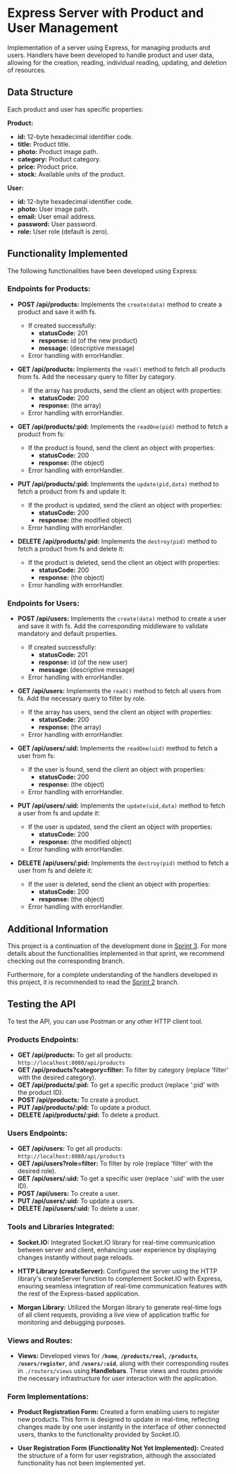 
# Express Server with Product and User Management

Implementation of a server using Express, for managing products and users. Handlers have been developed to handle product and user data, allowing for the creation, reading, individual reading, updating, and deletion of resources.


## Data Structure

Each product and user has specific properties:

**Product:**
- **id:** 12-byte hexadecimal identifier code.
- **title:** Product title.
- **photo:** Product image path.
- **category:** Product category.
- **price:** Product price.
- **stock:** Available units of the product.

**User:**
- **id:** 12-byte hexadecimal identifier code.
- **photo:** User image path.
- **email:** User email address.
- **password:** User password.
- **role:** User role (default is zero).

## Functionality Implemented

The following functionalities have been developed using Express:

### Endpoints for Products:

- **POST /api/products:** Implements the `create(data)` method to create a product and save it with fs.
  - If created successfully:
    - **statusCode:** 201
    - **response:** id (of the new product)
    - **message:** (descriptive message)
  - Error handling with errorHandler.

- **GET /api/products:** Implements the `read()` method to fetch all products from fs. Add the necessary query to filter by category.
  - If the array has products, send the client an object with properties:
    - **statusCode:** 200
    - **response:** (the array)
  - Error handling with errorHandler.

- **GET /api/products/:pid:** Implements the `readOne(pid)` method to fetch a product from fs:
  - If the product is found, send the client an object with properties:
    - **statusCode:** 200
    - **response:** (the object)
  - Error handling with errorHandler.

- **PUT /api/products/:pid:** Implements the `update(pid,data)` method to fetch a product from fs and update it:
  - If the product is updated, send the client an object with properties:
    - **statusCode:** 200
    - **response:** (the modified object)
  - Error handling with errorHandler.

- **DELETE /api/products/:pid:** Implements the `destroy(pid)` method to fetch a product from fs and delete it:
  - If the product is deleted, send the client an object with properties:
    - **statusCode:** 200
    - **response:** (the object)
  - Error handling with errorHandler.

### Endpoints for Users:

- **POST /api/users:** Implements the `create(data)` method to create a user and save it with fs. Add the corresponding middleware to validate mandatory and default properties.
  - If created successfully:
    - **statusCode:** 201
    - **response:** id (of the new user)
    - **message:** (descriptive message)
  - Error handling with errorHandler.

- **GET /api/users:** Implements the `read()` method to fetch all users from fs. Add the necessary query to filter by role.
  - If the array has users, send the client an object with properties:
    - **statusCode:** 200
    - **response:** (the array)
  - Error handling with errorHandler.

- **GET /api/users/:uid:** Implements the `readOne(uid)` method to fetch a user from fs:
  - If the user is found, send the client an object with properties:
    - **statusCode:** 200
    - **response:** (the object)
  - Error handling with errorHandler.

- **PUT /api/users/:uid:** Implements the `update(uid,data)` method to fetch a user from fs and update it:
  - If the user is updated, send the client an object with properties:
    - **statusCode:** 200
    - **response:** (the modified object)
  - Error handling with errorHandler.

- **DELETE /api/users/:pid:** Implements the `destroy(pid)` method to fetch a user from fs and delete it:
  - If the user is deleted, send the client an object with properties:
    - **statusCode:** 200
    - **response:** (the object)
  - Error handling with errorHandler.
 
## Additional Information

This project is a continuation of the development done in [Sprint 3](https://github.com/juanp1996/express_server/tree/sprint3). For more details about the functionalities implemented in that sprint, we recommend checking out the corresponding branch.

Furthermore, for a complete understanding of the handlers developed in this project, it is recommended to read the [Sprint 2](https://github.com/juanp1996/express_server/tree/sprint2) branch.


## Testing the API

To test the API, you can use Postman or any other HTTP client tool.

### Products Endpoints:

- **GET /api/products:** To get all products: `http://localhost:8080/api/products`
- **GET /api/products?category=filter:** To filter by category (replace 'filter' with the desired category).
- **GET /api/products/:pid:** To get a specific product (replace ':pid' with the product ID).
- **POST /api/products:** To create a product.
- **PUT /api/products/:pid:** To update a product.
- **DELETE /api/products/:pid:** To delete a product.

### Users Endpoints:

- **GET /api/users:** To get all products: `http://localhost:8080/api/products`
- **GET /api/users?role=filter:** To filter by role (replace 'filter' with the desired role).
- **GET /api/users/:uid:** To get a specific user (replace ':uid' with the user ID).
- **POST /api/users:** To create a user.
- **PUT /api/users/:uid:** To update a users.
- **DELETE /api/users/:uid:** To delete a user.

### Tools and Libraries Integrated:

- **Socket.IO:** Integrated Socket.IO library for real-time communication between server and client, enhancing user experience by displaying changes instantly without page reloads.

- **HTTP Library (createServer):** Configured the server using the HTTP library's createServer function to complement Socket.IO with Express, ensuring seamless integration of real-time communication features with the rest of the Express-based application.

- **Morgan Library:** Utilized the Morgan library to generate real-time logs of all client requests, providing a live view of application traffic for monitoring and debugging purposes.


### Views and Routes:

- **Views:** Developed views for **`/home`**, **`/products/real`**, **`/products`**, **`/users/register`**, and **`/users/:uid`**, along with their corresponding routes in `./routers/views` using **Handlebars**. These views and routes provide the necessary infrastructure for user interaction with the application.


### Form Implementations:

- **Product Registration Form:** Created a form enabling users to register new products. This form is designed to update in real-time, reflecting changes made by one user instantly in the interface of other connected users, thanks to the functionality provided by Socket.IO.

- **User Registration Form (Functionality Not Yet Implemented):** Created the structure of a form for user registration, although the associated functionality has not been implemented yet.


